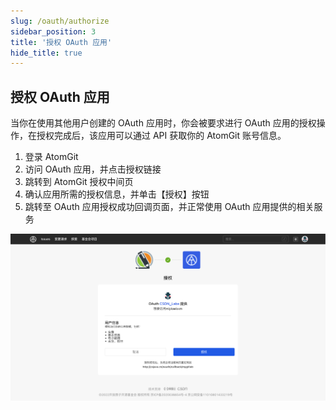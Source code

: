```yaml
---
slug: /oauth/authorize
sidebar_position: 3
title: '授权 OAuth 应用'
hide_title: true
---
```


## 授权 OAuth 应用

当你在使用其他用户创建的 OAuth 应用时，你会被要求进行 OAuth 应用的授权操作，在授权完成后，该应用可以通过 API 获取你的 AtomGit 账号信息。

1. 登录 AtomGit
1. 访问 OAuth 应用，并点击授权链接
1. 跳转到 AtomGit 授权中间页
1. 确认应用所需的授权信息，并单击【授权】按钮
1. 跳转至 OAuth 应用授权成功回调页面，并正常使用 OAuth 应用提供的相关服务

![用户授权中间页](./img/user-authorize.png)
